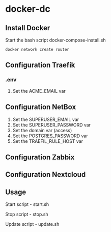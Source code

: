 # docker-dc

## Install Docker
Start the bash script docker-compose-install.sh

`docker network create router`

## Configuration Traefik
### .env
1. Set the ACME_EMAIL var

## Configuration NetBox

1. Set the SUPERUSER_EMAIL var 
2. Set the SUPERUSER_PASSWORD var
3. Set the domain var (access)
4. Set the POSTGRES_PASSWORD var
5. Set the TRAEFIL_RULE_HOST var

## Configuration Zabbix

## Configuration Nextcloud

## Usage

Start script - start.sh

Stop script - stop.sh

Update script - update.sh
